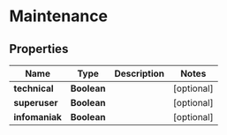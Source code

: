 

# Maintenance


## Properties

| Name | Type | Description | Notes |
|------------ | ------------- | ------------- | -------------|
|**technical** | **Boolean** |  |  [optional] |
|**superuser** | **Boolean** |  |  [optional] |
|**infomaniak** | **Boolean** |  |  [optional] |



